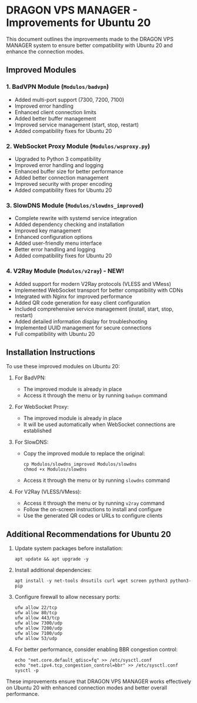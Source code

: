 # DRAGON VPS MANAGER - Improvements for Ubuntu 20

This document outlines the improvements made to the DRAGON VPS MANAGER system to ensure better compatibility with Ubuntu 20 and enhance the connection modes.

## Improved Modules

### 1. BadVPN Module (`Modulos/badvpn`)
- Added multi-port support (7300, 7200, 7100)
- Improved error handling
- Enhanced client connection limits
- Added better buffer management
- Improved service management (start, stop, restart)
- Added compatibility fixes for Ubuntu 20

### 2. WebSocket Proxy Module (`Modulos/wsproxy.py`)
- Upgraded to Python 3 compatibility
- Improved error handling and logging
- Enhanced buffer size for better performance
- Added better connection management
- Improved security with proper encoding
- Added compatibility fixes for Ubuntu 20

### 3. SlowDNS Module (`Modulos/slowdns_improved`)
- Complete rewrite with systemd service integration
- Added dependency checking and installation
- Improved key management
- Enhanced configuration options
- Added user-friendly menu interface
- Better error handling and logging
- Added compatibility fixes for Ubuntu 20

### 4. V2Ray Module (`Modulos/v2ray`) - NEW!
- Added support for modern V2Ray protocols (VLESS and VMess)
- Implemented WebSocket transport for better compatibility with CDNs
- Integrated with Nginx for improved performance
- Added QR code generation for easy client configuration
- Included comprehensive service management (install, start, stop, restart)
- Added detailed information display for troubleshooting
- Implemented UUID management for secure connections
- Full compatibility with Ubuntu 20

## Installation Instructions

To use these improved modules on Ubuntu 20:

1. For BadVPN:
   - The improved module is already in place
   - Access it through the menu or by running `badvpn` command

2. For WebSocket Proxy:
   - The improved module is already in place
   - It will be used automatically when WebSocket connections are established

3. For SlowDNS:
   - Copy the improved module to replace the original:
     ```
     cp Modulos/slowdns_improved Modulos/slowdns
     chmod +x Modulos/slowdns
     ```
   - Access it through the menu or by running `slowdns` command

4. For V2Ray (VLESS/VMess):
   - Access it through the menu or by running `v2ray` command
   - Follow the on-screen instructions to install and configure
   - Use the generated QR codes or URLs to configure clients

## Additional Recommendations for Ubuntu 20

1. Update system packages before installation:
   ```
   apt update && apt upgrade -y
   ```

2. Install additional dependencies:
   ```
   apt install -y net-tools dnsutils curl wget screen python3 python3-pip
   ```

3. Configure firewall to allow necessary ports:
   ```
   ufw allow 22/tcp
   ufw allow 80/tcp
   ufw allow 443/tcp
   ufw allow 7300/udp
   ufw allow 7200/udp
   ufw allow 7100/udp
   ufw allow 53/udp
   ```

4. For better performance, consider enabling BBR congestion control:
   ```
   echo "net.core.default_qdisc=fq" >> /etc/sysctl.conf
   echo "net.ipv4.tcp_congestion_control=bbr" >> /etc/sysctl.conf
   sysctl -p
   ```

These improvements ensure that DRAGON VPS MANAGER works effectively on Ubuntu 20 with enhanced connection modes and better overall performance. 